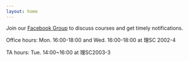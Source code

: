 ```yaml
---
layout: home
---
```


Join our [Facebook Group](https://www.facebook.com/groups/3813950798826853) to discuss courses and get timely notifications.

Office hours: Mon. 16:00-18:00 and Wed. 16:00-18:00 at 理SC 2002-4

TA hours:  Tue. 14:00~16:00 at 理SC2003-3
